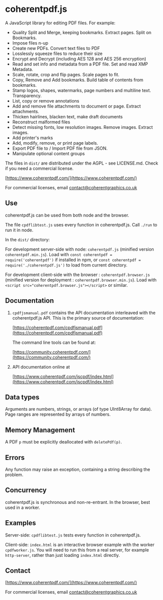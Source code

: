 coherentpdf.js
==============

A JavaScript library for editing PDF files. For example:

- Quality Split and Merge, keeping bookmarks. Extract pages. Split on Bookmarks.
- Impose files n-up
- Create new PDFs. Convert text files to PDF
- Losslessly squeeze files to reduce their size
- Encrypt and Decrypt (including AES 128 and AES 256 encryption)
- Read and set info and metadata from a PDF file. Set and read XMP Metadata.
- Scale, rotate, crop and flip pages. Scale pages to fit.
- Copy, Remove and Add bookmarks. Build table of contents from bookmarks.
- Stamp logos, shapes, watermarks, page numbers and multiline text. Transparency.
- List, copy or remove annotations
- Add and remove file attachments to document or page. Extract attachments.
- Thicken hairlines, blacken text, make draft documents
- Reconstruct malformed files
- Detect missing fonts, low resolution images. Remove images. Extract images.
- Add printer's marks
- Add, modify, remove, or print page labels.
- Export PDF file to / Import PDF file from JSON.
- Manipulate optional content groups

The files in `dist/` are distributed
under the AGPL - see LICENSE.md. Check if you need a commercial license.

[https://www.coherentpdf.com/](https://www.coherentpdf.com/)

For commercial licenses, email
[contact@coherentgraphics.co.uk](mailto:contact@coherentgraphics.co.uk)

Use
---

coherentpdf.js can be used from both node and the browser.

The file `cpdflibtest.js` uses every function in coherentpdf.js. Call `./run`
to run it in node.

In the `dist/` directory:

For development server-side with node: `coherentpdf.js` (minified version
`coherentpdf.min.js`). Load with `const coherentpdf = require('coherentpdf')`
if installed in npm, or `const coherentpdf = require('./coherentpdf.js')` to
load from current directory.

For development client-side with the browser : `coherentpdf.browser.js`
(minified version for deployment : `coherentpdf.browser.min.js`). Load with
`<script src="coherentpdf.browser.js"></script>` or similar.


Documentation
-------------

1. `cpdfjsmanual.pdf` contains the API documentation interleaved with the
   coherentpdf.js API. This is the primary source of documentation:

   [https://coherentpdf.com/cpdfjsmanual.pdf](https://coherentpdf.com/cpdfjsmanual.pdf)

   The command line tools can be found at:

   [https://community.coherentpdf.com/](https://community.coherentpdf.com/)

2. API documentation online at

   [https://www.coherentpdf.com/jscpdf/index.html](https://www.coherentpdf.com/jscpdf/index.html)


Data types
----------

Arguments are numbers, strings, or arrays (of type UInt8Array for data). Page
ranges are represented by arrays of numbers.


Memory Management
-----------------

A PDF `p` must be explicitly deallocated with `deletePdf(p)`.


Errors
------

Any function may raise an exception, containing a string describing the problem. 


Concurrency
-----------

coherentpdf.js is synchronous and non-re-entrant. In the browser, best used in
a worker.


Examples
--------

Server-side: `cpdflibtest.js` tests every function in coherentpdf.js.

Client-side: `index.html` is an interactive browser example with the worker
`cpdfworker.js`. You will need to run this from a real server, for example
`http-server`, rather than just loading `index.html` directly.


Contact
-------

[https://www.coherentpdf.com/](https://www.coherentpdf.com/)

For commercial licenses, email [contact@coherentgraphics.co.uk](mailto:contact@coherentgraphics.co.uk)
